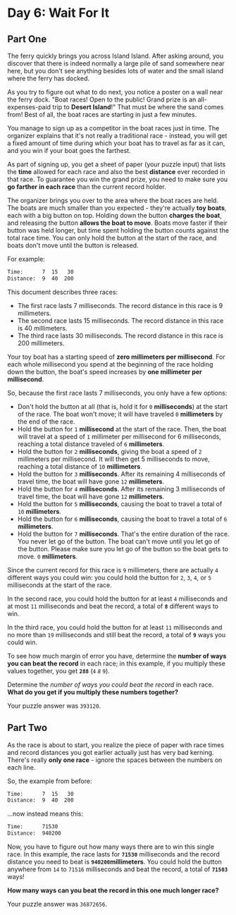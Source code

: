 # Day 6: Wait For It

## Part One

The ferry quickly brings you across Island Island. After asking around, you discover that there is indeed normally a large pile of sand somewhere near here, but you don't see anything besides lots of water and the small island where the ferry has docked.

As you try to figure out what to do next, you notice a poster on a wall near the ferry dock. "Boat races! Open to the public! Grand prize is an all-expenses-paid trip to **Desert Island**!" That must be where the sand comes from! Best of all, the boat races are starting in just a few minutes.

You manage to sign up as a competitor in the boat races just in time. The organizer explains that it's not really a traditional race - instead, you will get a fixed amount of time during which your boat has to travel as far as it can, and you win if your boat goes the farthest.

As part of signing up, you get a sheet of paper (your puzzle input) that lists the **time** allowed for each race and also the best **distance** ever recorded in that race. To guarantee you win the grand prize, you need to make sure you **go farther in each race** than the current record holder.

The organizer brings you over to the area where the boat races are held. The boats are much smaller than you expected - they're actually **toy boats**, each with a big button on top. Holding down the button **charges the boat**, and releasing the button **allows the boat to move**. Boats move faster if their button was held longer, but time spent holding the button counts against the total race time. You can only hold the button at the start of the race, and boats don't move until the button is released.

For example:

```txt
Time:      7  15   30
Distance:  9  40  200
```

This document describes three races:

- The first race lasts 7 milliseconds. The record distance in this race is 9 millimeters.
- The second race lasts 15 milliseconds. The record distance in this race is 40 millimeters.
- The third race lasts 30 milliseconds. The record distance in this race is 200 millimeters.

Your toy boat has a starting speed of **zero millimeters per millisecond**. For each whole millisecond you spend at the beginning of the race holding down the button, the boat's speed increases by **one millimeter per millisecond**.

So, because the first race lasts 7 milliseconds, you only have a few options:

- Don't hold the button at all (that is, hold it for `0` **milliseconds**) at the start of the race. The boat won't move; it will have traveled `0` **millimeters** by the end of the race.
- Hold the button for `1` **millisecond** at the start of the race. Then, the boat will travel at a speed of `1` millimeter per millisecond for 6 milliseconds, reaching a total distance traveled of `6` **millimeters**.
- Hold the button for `2` **milliseconds**, giving the boat a speed of `2` millimeters per millisecond. It will then get 5 milliseconds to move, reaching a total distance of `10` **millimeters**.
- Hold the button for `3` **milliseconds**. After its remaining 4 milliseconds of travel time, the boat will have gone `12` **millimeters**.
- Hold the button for `4` **milliseconds**. After its remaining 3 milliseconds of travel time, the boat will have gone `12` **millimeters**.
- Hold the button for `5` **milliseconds**, causing the boat to travel a total of `10` **millimeters**.
- Hold the button for `6` **milliseconds**, causing the boat to travel a total of `6` **millimeters**.
- Hold the button for `7` **milliseconds**. That's the entire duration of the race. You never let go of the button. The boat can't move until you let go of the button. Please make sure you let go of the button so the boat gets to move. `0` **millimeters**.

Since the current record for this race is `9` millimeters, there are actually `4` different ways you could win: you could hold the button for `2`, `3`, `4`, or `5` milliseconds at the start of the race.

In the second race, you could hold the button for at least `4` milliseconds and at most `11` milliseconds and beat the record, a total of **`8`** different ways to win.

In the third race, you could hold the button for at least `11` milliseconds and no more than `19` milliseconds and still beat the record, a total of **`9`** ways you could win.

To see how much margin of error you have, determine the **number of ways you can beat the record** in each race; in this example, if you multiply these values together, you get **`288`** (`4` *`8`* `9`).

Determine the *number of ways you could beat the record* in each race. **What do you get if you multiply these numbers together?**

Your puzzle answer was `393120`.

## Part Two

As the race is about to start, you realize the piece of paper with race times and record distances you got earlier actually just has very bad kerning. There's really **only one race** - ignore the spaces between the numbers on each line.

So, the example from before:

```txt
Time:      7  15   30
Distance:  9  40  200
```

...now instead means this:

```txt
Time:      71530
Distance:  940200
```

Now, you have to figure out how many ways there are to win this single race. In this example, the race lasts for **`71530`** milliseconds and the record distance you need to beat is **`940200`millimeters**. You could hold the button anywhere from `14` to `71516` milliseconds and beat the record, a total of **`71503`** ways!

**How many ways can you beat the record in this one much longer race?**

Your puzzle answer was `36872656`.
